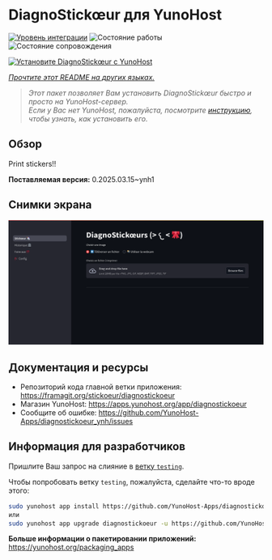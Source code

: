 <!--
Важно: этот README был автоматически сгенерирован <https://github.com/YunoHost/apps/tree/master/tools/readme_generator>
Он НЕ ДОЛЖЕН редактироваться вручную.
-->

# DiagnoStickœur для YunoHost

[![Уровень интеграции](https://apps.yunohost.org/badge/integration/diagnostickoeur)](https://ci-apps.yunohost.org/ci/apps/diagnostickoeur/)
![Состояние работы](https://apps.yunohost.org/badge/state/diagnostickoeur)
![Состояние сопровождения](https://apps.yunohost.org/badge/maintained/diagnostickoeur)

[![Установите DiagnoStickœur с YunoHost](https://install-app.yunohost.org/install-with-yunohost.svg)](https://install-app.yunohost.org/?app=diagnostickoeur)

*[Прочтите этот README на других языках.](./ALL_README.md)*

> *Этот пакет позволяет Вам установить DiagnoStickœur быстро и просто на YunoHost-сервер.*  
> *Если у Вас нет YunoHost, пожалуйста, посмотрите [инструкцию](https://yunohost.org/install), чтобы узнать, как установить его.*

## Обзор

Print stickers!!


**Поставляемая версия:** 0.2025.03.15~ynh1

## Снимки экрана

![Снимок экрана DiagnoStickœur](./doc/screenshots/screenshot.png)

## Документация и ресурсы

- Репозиторий кода главной ветки приложения: <https://framagit.org/stickoeur/diagnostickoeur>
- Магазин YunoHost: <https://apps.yunohost.org/app/diagnostickoeur>
- Сообщите об ошибке: <https://github.com/YunoHost-Apps/diagnostickoeur_ynh/issues>

## Информация для разработчиков

Пришлите Ваш запрос на слияние в [ветку `testing`](https://github.com/YunoHost-Apps/diagnostickoeur_ynh/tree/testing).

Чтобы попробовать ветку `testing`, пожалуйста, сделайте что-то вроде этого:

```bash
sudo yunohost app install https://github.com/YunoHost-Apps/diagnostickoeur_ynh/tree/testing --debug
или
sudo yunohost app upgrade diagnostickoeur -u https://github.com/YunoHost-Apps/diagnostickoeur_ynh/tree/testing --debug
```

**Больше информации о пакетировании приложений:** <https://yunohost.org/packaging_apps>
